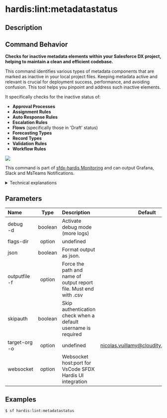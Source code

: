 <!-- This file has been generated with command 'sf hardis:doc:plugin:generate'. Please do not update it manually or it may be overwritten -->
# hardis:lint:metadatastatus

## Description


## Command Behavior

**Checks for inactive metadata elements within your Salesforce DX project, helping to maintain a clean and efficient codebase.**

This command identifies various types of metadata components that are marked as inactive in your local project files. Keeping metadata active and relevant is crucial for deployment success, performance, and avoiding confusion. This tool helps you pinpoint and address such inactive elements.

It specifically checks for the inactive status of:

- **Approval Processes**
- **Assignment Rules**
- **Auto Response Rules**
- **Escalation Rules**
- **Flows** (specifically those in 'Draft' status)
- **Forecasting Types**
- **Record Types**
- **Validation Rules**
- **Workflow Rules**

![](https://github.com/hardisgroupcom/sfdx-hardis/raw/main/docs/assets/images/detect-inactive-metadata.gif)

This command is part of [sfdx-hardis Monitoring](https://sfdx-hardis.cloudity.com/salesforce-monitoring-inactive-metadata/) and can output Grafana, Slack and MsTeams Notifications.

<details markdown="1">
<summary>Technical explanations</summary>

The command's technical implementation involves:

- **File Discovery:** It uses `glob` patterns (e.g., `**/flows/**/*.flow-meta.xml`, `**/objects/**/validationRules/*.validationRule-meta.xml`) to locate relevant metadata files within your project.
- **XML Parsing:** For each identified metadata file, it reads the XML content and parses it to extract the `active` or `status` flag (e.g., `<active>false</active>`, `<status>Draft</status>`).
- **Status Verification:** It checks the value of these flags to determine if the metadata component is inactive.
- **Data Aggregation:** All detected inactive items are collected into a list, including their type, name, and a severity level.
- **Report Generation:** It generates a CSV report (`lint-metadatastatus.csv`) containing details of all inactive metadata elements, which can be used for further analysis or record-keeping.
- **Notification Integration:** It integrates with the `NotifProvider` to send notifications (e.g., to Slack, MS Teams, Grafana) about the presence and count of inactive metadata, making it suitable for automated monitoring in CI/CD pipelines.
- **Error Handling:** It includes basic error handling for file operations and ensures that the process continues even if some files cannot be read.
</details>


## Parameters

|Name|Type|Description|Default|Required|Options|
|:---|:--:|:----------|:-----:|:------:|:-----:|
|debug<br/>-d|boolean|Activate debug mode (more logs)||||
|flags-dir|option|undefined||||
|json|boolean|Format output as json.||||
|outputfile<br/>-f|option|Force the path and name of output report file. Must end with .csv||||
|skipauth|boolean|Skip authentication check when a default username is required||||
|target-org<br/>-o|option|undefined|nicolas.vuillamy@cloudity.com.playnico|||
|websocket|option|Websocket host:port for VsCode SFDX Hardis UI integration||||

## Examples

```shell
$ sf hardis:lint:metadatastatus
```


